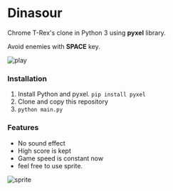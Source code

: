 # Dinasour 
Chrome T-Rex's clone in Python 3 using __pyxel__ library.

Avoid enemies with __SPACE__ key.

![play](https://github.com/dannyso16/pynasour/tree/master/media/readme.gif)



### Installation

1. Install Python and pyxel.  `pip install pyxel`  
2. Clone and copy this repository
3. `python main.py` 

### Features

- No sound effect
- High score is kept 
- Game speed is constant now
- feel free to use sprite.

![sprite](https://github.com/dannyso16/pynasour/tree/master/media/sprite.gif)


